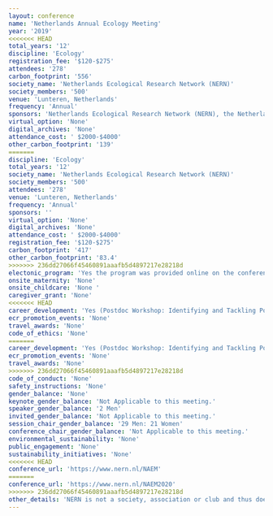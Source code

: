```yaml
---
layout: conference 
name: 'Netherlands Annual Ecology Meeting'
year: '2019'
<<<<<<< HEAD
total_years: '12'
discipline: 'Ecology'
registration_fee: '$120-$275'
attendees: '278'
carbon_footprint: '556'
society_name: 'Netherlands Ecological Research Network (NERN)'
society_members: '500'
venue: 'Lunteren, Netherlands'
frequency: 'Annual'
sponsors: 'Netherlands Ecological Research Network (NERN), the Netherlands Annual Ecology Meeting (NAEM)'
virtual_option: 'None'
digital_archives: 'None'
attendance_cost: ' $2000-$4000'
other_carbon_footprint: '139'
=======
discipline: 'Ecology'
total_years: '12'
society_name: 'Netherlands Ecological Research Network (NERN)'
society_members: '500'
attendees: '278'
venue: 'Lunteren, Netherlands'
frequency: 'Annual'
sponsors: ''
virtual_option: 'None'
digital_archives: 'None'
attendance_cost: ' $2000-$4000'
registration_fee: '$120-$275'
carbon_footprint: '417'
other_carbon_footprint: '83.4'
>>>>>>> 236dd27066f45460891aaafb5d4897217e28218d
electonic_program: 'Yes the program was provided online on the conference website also as .pdf file.'
onsite_maternity: 'None'
onsite_childcare: 'None '
caregiver_grant: 'None'
<<<<<<< HEAD
career_development: 'Yes (Postdoc Workshop: Identifying and Tackling Postdoc Challenges, Workshop: Transfer your science into news)'
ecr_promotion_events: 'None'
travel_awards: 'None'
code_of_ethics: 'None'
=======
career_development: 'Yes (Postdoc Workshop: Identifying and Tackling Postdoc Challenges Workshop: Transfer your science into news)'
ecr_promotion_events: 'None'
travel_awards: 'None'
>>>>>>> 236dd27066f45460891aaafb5d4897217e28218d
code_of_conduct: 'None'
safety_instructions: 'None'
gender_balance: 'None'
keynote_gender_balance: 'Not Applicable to this meeting.'
speaker_gender_balance: '2 Men'
invited_gender_balance: 'Not Applicable to this meeting.'
session_chair_gender_balance: '29 Men: 21 Women'
conference_chair_gender_balance: 'Not Applicable to this meeting.'
environmental_sustainability: 'None'
public_engagement: 'None'
sustainability_initiatives: 'None'
<<<<<<< HEAD
conference_url: 'https://www.nern.nl/NAEM'
=======
conference_url: 'https://www.nern.nl/NAEM2020'
>>>>>>> 236dd27066f45460891aaafb5d4897217e28218d
other_details: 'NERN is not a society, association or club and thus does not have members. It is a network of which all people working in ecology in the Netherlands can be part. Formally, the network is supported and driven by a collaboration of all Graduate Schools and institutes working in the field of ecology, evolution, and biodiversity.'
---
```

